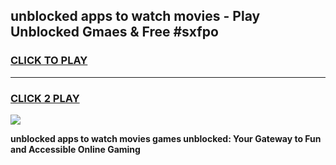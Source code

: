 
## unblocked apps to watch movies - Play Unblocked Gmaes & Free #sxfpo
<h3>
<a href="https://news.freeplayer.one?title=unblocked_apps_to_watch_movies&ref=24F">CLICK TO PLAY</a></h3>
<hr>

<h3>
<a href="https://news.freeplayer.one?title=unblocked_apps_to_watch_movies&ref=24F">CLICK 2 PLAY</a>
  
</h3>

<a href="https://news.freeplayer.one?title=unblocked_apps_to_watch_movies&ref=24F/"><img src="https://clearcache.store/games.png"></a>


**unblocked apps to watch movies games unblocked: Your Gateway to Fun and Accessible Online Gaming**
